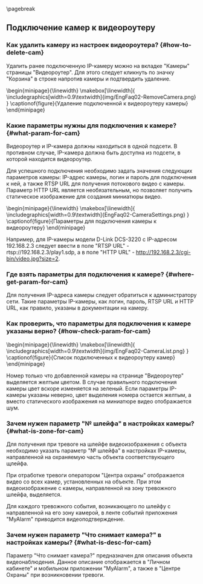 \pagebreak

## Подключение камер к видеороутеру

### Как удалить камеру из настроек видеороутера? {#how-to-delete-cam}

Удалить ранее подключенную IP-камеру можно на вкладке "Камеры" страницы "Видеороутер". Для этого следует кликнуть по значку "Корзина" в строке напротив камеры и подтвердить удаление. 

\begin{minipage}{\linewidth}
	\makebox[\linewidth]{
 		\includegraphics[width=0.9\textwidth]{img/EngFaq02-RemoveCamera.png}
 	}
	\captionof{figure}{Удаление подключенной к видеороутеру камеры}
\end{minipage}

### Какие параметры нужны для подключения к камере? {#what-param-for-cam}

Видеороутер и IP-камера должны находиться в одной подсети. В противном случае, IP-камера должна быть доступна из подсети, в которой находится видеороутер.

Для успешного подключения необходимо задать значения следующих параметров камеры: IP-адрес камеры, логин и пароль для подключения к ней, а также RTSP URL для получения потокового видео с камеры. Параметр HTTP URL является необязательным, но позволяет получить статическое изображение для создания миниатюры видео.

\begin{minipage}{\linewidth}
	\makebox[\linewidth]{
 		\includegraphics[width=0.9\textwidth]{EngFaq02-CameraSettings.png}
 	}
	\captionof{figure}{Параметры для подключения камеры к видеороутеру}
\end{minipage}

Например, для IP-камеры модели D-Link DCS-3220 с IP-адресом 192.168.2.3 следует ввести в поле "RTSP URL" - rtsp://192.168.2.3/play1.sdp, а в поле "HTTP URL" - http://192.168.2.3/cgi-bin/video.jpg?size=2.

### Где взять параметры для подключения к камере? {#where-get-param-for-cam}

Для получения IP-адреса камеры следует обратиться к администратору сети. Такие параметры IP-камеры, как логин, пароль, RTSP URL и HTTP URL, как правило, указаны в документации на камеру.

### Как проверить, что параметры для подключения к камере указаны верно? {#how-check-param-for-cam}

\begin{minipage}{\linewidth}
	\makebox[\linewidth]{
 		\includegraphics[width=0.9\textwidth]{img/EngFaq02-CameraList.png}
 	}
	\captionof{figure}{Список подключенных к видеороутеру камер}
\end{minipage}

Номер только что добавленной камеры на странице "Видеороутер" выделяется желтым цветом. В случае правильного подключения камеры цвет вскоре изменяется на зеленый. Если параметры IP-камеры указаны неверно, цвет выделения номера остается желтым, а вместо статического изображения на миниатюре видео отображается шум.

### Зачем нужен параметр "№ шлейфа" в настройках камеры? {#what-is-zone-for-cam}

Для получения при тревоге на шлейфе видеоизображения с объекта необходимо указать параметр "№ шлейфа" в настройках IP-камеры, направленной на охраняемую часть объекта соответствующего щлейфа. 

При отработке тревоги оператором "Центра охраны" отображается видео со всех камер, установленных на объекте. При этом видеоизображение с камеры, направленной на зону тревожного шлейфа, выделяется.

Для каждого тревожного события, возникающего по шлейфу с направленной на его зону камерой, в ленте событий приложения "MyAlarm" приводится видеоподтверждение.


### Зачем нужен параметр "Что снимает камера?" в настройках камеры? {#what-is-desc-for-cam}

Параметр "Что снимает камера?" предназначен для описания объекта видеонаблюдения. Данное описание отображается в "Личном кабинете" и мобильном приложении "MyAlarm", а также в "Центре Охраны" при возникновении тревоги.

